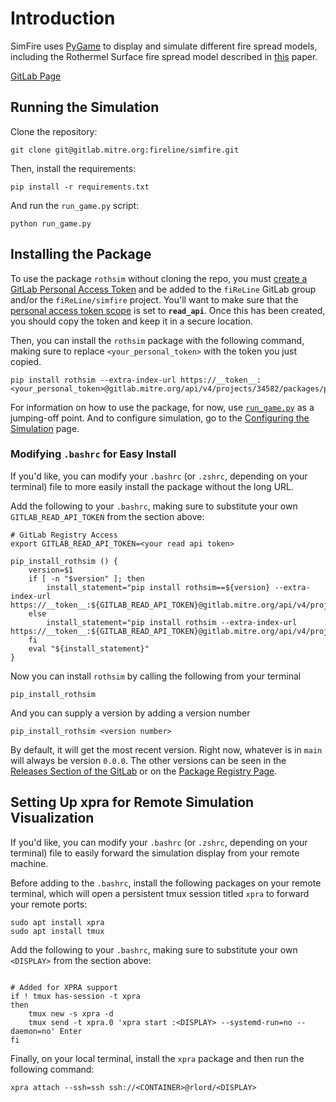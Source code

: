 # Introduction

SimFire uses [PyGame](https://www.pygame.org/wiki/about) to display and simulate different fire spread models, including the Rothermel Surface fire spread model described in [this](https://www.fs.fed.us/rm/pubs_series/rmrs/gtr/rmrs_gtr371.pdf) paper.

[GitLab Page](https://gitlab.mitre.org/fireline/simfire)

## Running the Simulation

Clone the repository:

```shell
git clone git@gitlab.mitre.org:fireline/simfire.git
```

Then, install the requirements:

```shell
pip install -r requirements.txt
```

And run the `run_game.py` script:

```shell
python run_game.py
```

## Installing the Package

To use the package `rothsim` without cloning the repo, you must [create a GitLab Personal Access Token](https://docs.gitlab.com/ee/user/profile/personal_access_tokens.html#create-a-personal-access-token) and be added to the `fiReLine` GitLab group and/or the `fiReLine/simfire` project. You'll want to make sure that the [personal access token scope](https://docs.gitlab.com/ee/user/profile/personal_access_tokens.html#personal-access-token-scopes) is set to **`read_api`**. Once this has been created, you should copy the token and keep it in a secure location.

Then, you can install the `rothsim` package with the following command, making sure to replace `<your_personal_token>` with the token you just copied.

```shell
pip install rothsim --extra-index-url https://__token__:<your_personal_token>@gitlab.mitre.org/api/v4/projects/34582/packages/pypi/simple
```

For information on how to use the package, for now, use [`run_game.py`](https://gitlab.mitre.org/fireline/simfire/-/blob/main/run_game.py) as a jumping-off point. And to configure simulation, go to the [Configuring the Simulation](config.md) page.

### Modifying `.bashrc` for Easy Install

If you'd like, you can modify your `.bashrc` (or `.zshrc`, depending on your terminal) file to more easily install the package without the long URL.

Add the following to your `.bashrc`, making sure to substitute your own `GITLAB_READ_API_TOKEN` from the section above:

```shell
# GitLab Registry Access
export GITLAB_READ_API_TOKEN=<your read api token>

pip_install_rothsim () {
    version=$1
    if [ -n "$version" ]; then
        install_statement="pip install rothsim==${version} --extra-index-url https://__token__:${GITLAB_READ_API_TOKEN}@gitlab.mitre.org/api/v4/projects/34582/packages/pypi/simple"
    else
        install_statement="pip install rothsim --extra-index-url https://__token__:${GITLAB_READ_API_TOKEN}@gitlab.mitre.org/api/v4/projects/34582/packages/pypi/simple"
    fi
    eval "${install_statement}"
}
```

Now you can install `rothsim` by calling the following from your terminal

```shell
pip_install_rothsim
```

And you can supply a version by adding a version number

```shell
pip_install_rothsim <version number>

```

By default, it will get the most recent version. Right now, whatever is in `main` will always be version `0.0.0`. The other versions can be seen in the [Releases Section of the GitLab](https://gitlab.mitre.org/fireline/simfire/-/releases) or on the [Package Registry Page](https://gitlab.mitre.org/fireline/simfire/-/packages).


## Setting Up xpra for Remote Simulation Visualization

If you'd like, you can modify your `.bashrc` (or `.zshrc`, depending on your terminal) file to easily forward the simulation display from your remote machine.

Before adding to the `.bashrc`, install the following packages on your remote terminal, which will open a persistent tmux session titled `xpra` to forward your remote ports:

```shell
sudo apt install xpra
sudo apt install tmux
```

Add the following to your `.bashrc`, making sure to substitute your own `<DISPLAY>` from the section above:

```shell

# Added for XPRA support
if ! tmux has-session -t xpra
then
    tmux new -s xpra -d
    tmux send -t xpra.0 'xpra start :<DISPLAY> --systemd-run=no --daemon=no' Enter
fi

```

Finally, on your local terminal, install the `xpra` package and then run the following command:

```shell
xpra attach --ssh=ssh ssh://<CONTAINER>@rlord/<DISPLAY>
```
